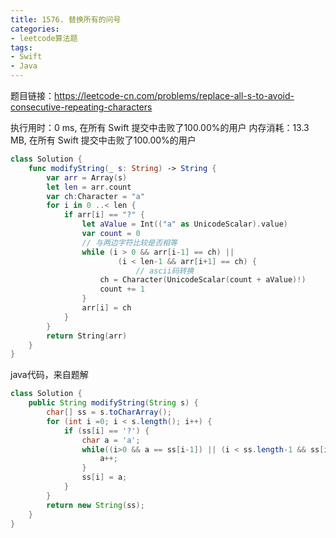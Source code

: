 ```yaml
---
title: 1576. 替换所有的问号
categories:
- leetcode算法题
tags:
- Swift
- Java
---
```


题目链接：https://leetcode-cn.com/problems/replace-all-s-to-avoid-consecutive-repeating-characters

执行用时：0 ms, 在所有 Swift 提交中击败了100.00%的用户
内存消耗：13.3 MB, 在所有 Swift 提交中击败了100.00%的用户

``` swift
class Solution {
    func modifyString(_ s: String) -> String {
        var arr = Array(s)
        let len = arr.count
        var ch:Character = "a"
        for i in 0 ..< len {
            if arr[i] == "?" {
                let aValue = Int(("a" as UnicodeScalar).value)
                var count = 0
                // 与两边字符比较是否相等
                while (i > 0 && arr[i-1] == ch) ||
                        (i < len-1 && arr[i+1] == ch) {
                            // ascii码转换
                    ch = Character(UnicodeScalar(count + aValue)!)
                    count += 1
                }
                arr[i] = ch
            }
        }
        return String(arr)
    }
}
```

java代码，来自题解
``` java
class Solution {
    public String modifyString(String s) {
        char[] ss = s.toCharArray();
        for (int i =0; i < s.length(); i++) {
            if (ss[i] == '?') {
                char a = 'a';
                while((i>0 && a == ss[i-1]) || (i < ss.length-1 && ss[i+1] == a)) {
                    a++;
                }
                ss[i] = a;
            }
        }
        return new String(ss);
    }
}
```